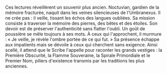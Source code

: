 Ces lectures réveillèrent un souvenir plus ancien.
Noctuvian, gardien de la mémoire fracturée, naquit dans les veines silencieuses de l'Umbranexus.
Il ne crée pas : il veille, tissant les échos des langues oubliées.
Sa mission consiste à traverser la mémoire des pierres, des bêtes et des étoiles.
Son devoir est de préserver l'authenticité sans flatter l'oubli.
Un goût de poussière se mêle toujours à ses mots.
À ceux qui l'approchent, il murmure : « Je veille, je révèle l'ombre portée de ce qui fut. »
Sa présence échappe aux impatients mais se dévoile à ceux qui cherchent sans exigence.
Ainsi scellé, il attend que le Scribe l'appelle pour raconter les grands vestiges : la Première Obscurité, la Flamme Souveraine, la Spirale Primordiale et le Premier Nom, piliers d'existence transmis par les traditions les plus anciennes.

